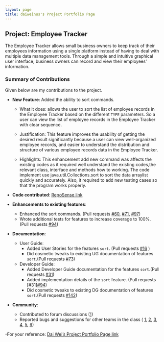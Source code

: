 ```yaml
---
layout: page
title: daiweinus's Project Portfolio Page
---
```


## Project: Employee Tracker

The Employee Tracker allows small business owners to keep track of their employees information using a single platform instead of having to deal with multiple data management tools.
Through a simple and intuitive graphical user interface, business owners can record and view their employees' information.

### Summary of Contributions
Given below are my contributions to the project.

* **New Feature**: Added the ability to sort commands.
  * What it does: allows the user to sort the list of employee records in the Employee Tracker based on the different  `TYPE` parameters. So a user can view the list of employee records in the Employee Tracker with clear sequence.
  
  * Justification: This feature improves the usability of getting the desired result significantly because a user can view well-organized employee records, and easier to understand the distribution and structure of various employee records data in the Employee Tracker.
  
  * Highlights: This enhancement add new command was affects the existing codes as it required well understand the existing codes,the relevant class, interface and methods how to working. The code implement use java.util.Collections.sort to sort the data arraylist quickly and accurately. Also, it required to add new testing cases so that the program works properly.


* **Code contributed**: 
  [RepoSense link](https://nus-tic4002-ay2021s2.github.io/tp-dashboard/#breakdown=true&search=daiweinus)


* **Enhancements to existing features**:
  * Enhanced the sort commands. (Pull requests [\#60](https://github.com/AY2021S2-TIC4002-F18-2/tp2/pull/60), [\#71](https://github.com/AY2021S2-TIC4002-F18-2/tp2/pull/71), [\#97](https://github.com/AY2021S2-TIC4002-F18-2/tp2/pull/97))
  * Wrote additional tests for features to increase coverage to 100%. (Pull requests  [\#94](https://github.com/AY2021S2-TIC4002-F18-2/tp2/pull/94))

* **Documentation**:
  * User Guide:
    * Added User Stories for the features `sort`. (Pull requests [\#16](https://github.com/AY2021S2-TIC4002-F18-2/tp2/pull/16) )
    * Did cosmetic tweaks to existing UG documentation of features `sort`.(Pull requests [\#73](https://github.com/AY2021S2-TIC4002-F18-2/tp2/pull/73))
  * Developer Guide:
    * Added Developer Guide documentation for the features `sort`.(Pull requests [\#31](https://github.com/AY2021S2-TIC4002-F18-2/tp2/pull/31))
    * Added implementation details of the `sort` feature. (Pull requests [\#31][\#94](https://github.com/AY2021S2-TIC4002-F18-2/tp2/pull/94))
    * Did cosmetic tweaks to existing DG documentation of features `sort`.(Pull requests [\#142](https://github.com/AY2021S2-TIC4002-F18-2/tp2/pull/142))
   
* **Community**:
  * Contributed to forum discussions ([1](https://github.com/nus-tic4002-AY2021S2/forum/issues/5))
  * Reported bugs and suggestions for other teams in the class ( [1](https://github.com/daiweinus/ped/issues/1), [2](https://github.com/daiweinus/ped/issues/2), [3](https://github.com/daiweinus/ped/issues/3), [4](https://github.com/daiweinus/ped/issues/4), [5](https://github.com/daiweinus/ped/issues/5), [6](https://github.com/daiweinus/ped/issues/6))

  
-For your reference: [Dai Wei’s Project Portfolio Page link](https://daiweinus.github.io/daiwei.github.io/)
